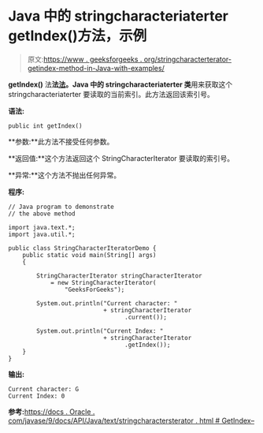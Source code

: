 # Java 中的 stringcharacteriaterter getIndex()方法，示例

> 原文:[https://www . geeksforgeeks . org/stringcharacterterator-getindex-method-in-Java-with-examples/](https://www.geeksforgeeks.org/stringcharacteriterator-getindex-method-in-java-with-examples/)

**getIndex()** 法**法[法](https://www.geeksforgeeks.org/tag/java-text-package/)。Java 中的 stringcharacteriaterter 类**用来获取这个 stringcharacteriaterter 要读取的当前索引。此方法返回该索引号。

**语法:**

```
public int getIndex()

```

**参数:**此方法不接受任何参数。

**返回值:**这个方法返回这个 StringCharacterIterator 要读取的索引号。

**异常:**这个方法不抛出任何异常。

**程序:**

```
// Java program to demonstrate
// the above method

import java.text.*;
import java.util.*;

public class StringCharacterIteratorDemo {
    public static void main(String[] args)
    {

        StringCharacterIterator stringCharacterIterator
            = new StringCharacterIterator(
                "GeeksForGeeks");

        System.out.println("Current character: "
                           + stringCharacterIterator
                                 .current());

        System.out.println("Current Index: "
                           + stringCharacterIterator
                                 .getIndex());
    }
}
```

**输出:**

```
Current character: G
Current Index: 0

```

**参考:**[https://docs . Oracle . com/javase/9/docs/API/Java/text/stringcharactersterator . html # GetIndex–](https://docs.oracle.com/javase/9/docs/api/java/text/StringCharacterIterator.html#getIndex--)